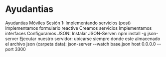 # Ayudantias
Ayudantías Móviles
Sesión 1: Implementando servicios (post)
Implementamos formulario reactive
Creamos servicios 
Implementamos interfaces 
Configuramos JSON: 
Instalar JSON-Server:  npm install -g json-server 
Ejecutar nuestro servidor: ubicarse siempre donde este almacenado el archivo json (carpeta data):
json-server --watch base.json host 0.0.0.0 --port 3300
